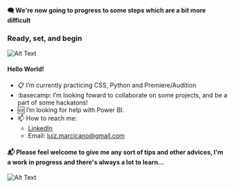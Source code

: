 #### 🗨️ We're now going to progress to some steps which are a bit more difficult
### Ready, set, and begin
![Alt Text](https://media.giphy.com/media/OBnwDJW77acLK/giphy.gif)


#### Hello World!
- 📋 I’m currently practicing CSS, Python and Premiere/Audition 
- :basecamp: I’m looking foward to collaborate on some projects, and be a part of some hackatons!
- 🆘 I’m looking for help with Power BI.
- 📫 How to reach me:
  - [LinkedIn](https://www.linkedin.com/in/luiz-guilherme-lima-marcicano-2889a2170/)
  - Email: luiz.marcicano@gmail.com



#### 📬 Please feel welcome to give me any sort of tips and other advices, I'm a work in progress and there's always a lot to learn...
![Alt Text](https://media.giphy.com/media/3o6MbqtuPsfPShc3Ek/giphy.gif)



